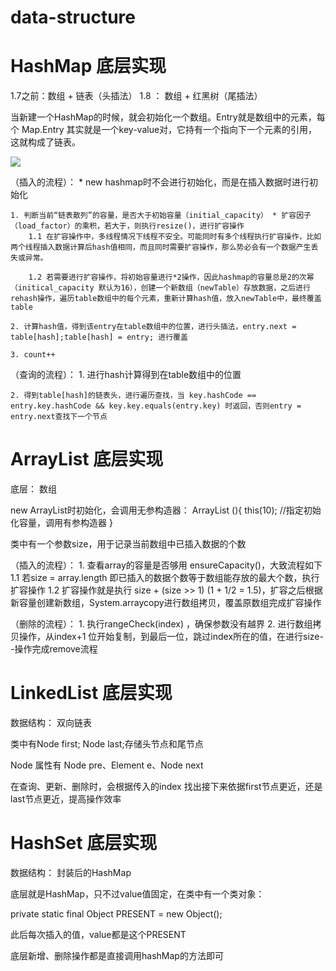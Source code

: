 # data-structure

# HashMap 底层实现 #

1.7之前：数组 + 链表（头插法）
1.8 ： 数组 + 红黑树（尾插法）

当新建一个HashMap的时候，就会初始化一个数组。Entry就是数组中的元素，每个 Map.Entry 其实就是一个key-value对，它持有一个指向下一个元素的引用，这就构成了链表。

![](https://img-blog.csdn.net/20131105152201453?watermark/2/text/aHR0cDovL2Jsb2cuY3Nkbi5uZXQvdmtpbmdfd2FuZw==/font/5a6L5L2T/fontsize/400/fill/I0JBQkFCMA==/dissolve/70/gravity/SouthEast)

（插入的流程）：
	* new hashmap时不会进行初始化，而是在插入数据时进行初始化
	
	1. 判断当前“链表散列”的容量，是否大于初始容量（initial_capacity） * 扩容因子（load_factor）的乘积，若大于，则执行resize()，进行扩容操作
		1.1 在扩容操作中，多线程情况下线程不安全。可能同时有多个线程执行扩容操作，比如两个线程插入数据计算后hash值相同，而且同时需要扩容操作，那么势必会有一个数据产生丢失或异常。

		1.2 若需要进行扩容操作，将初始容量进行*2操作，因此hashmap的容量总是2的次幂（initical_capacity 默认为16），创建一个新数组（newTable）存放数据，之后进行rehash操作，遍历table数组中的每个元素，重新计算hash值，放入newTable中，最终覆盖table

	2. 计算hash值，得到该entry在table数组中的位置，进行头插法，entry.next = table[hash];table[hash] = entry; 进行覆盖

	3. count++

（查询的流程）：
	1. 进行hash计算得到在table数组中的位置
	
	2. 得到table[hash]的链表头，进行遍历查找，当 key.hashCode == entry.key.hashCode && key.key.equals(entry.key) 时返回，否则entry = entry.next查找下一个节点 

# ArrayList 底层实现 #

底层： 数组

new ArrayList时初始化，会调用无参构造器： 
ArrayList (){
	this(10); //指定初始化容量，调用有参构造器
}

类中有一个参数size，用于记录当前数组中已插入数据的个数

（插入的流程）： 
	1. 查看array的容量是否够用 ensureCapacity()，大致流程如下
		1.1 若size = array.length 即已插入的数据个数等于数组能存放的最大个数，执行扩容操作
		1.2 扩容操作就是执行 size + (size >> 1)  (1 + 1/2 = 1.5)，扩容之后根据新容量创建新数组，System.arraycopy进行数组拷贝，覆盖原数组完成扩容操作
	
（删除的流程）：
	1. 执行rangeCheck(index) ，确保参数没有越界
	2. 进行数组拷贝操作，从index+1 位开始复制，到最后一位，跳过index所在的值，在进行size--操作完成remove流程

# LinkedList 底层实现 #

数据结构： 双向链表

类中有Node first; Node last;存储头节点和尾节点

Node 属性有 Node pre、Element e、Node next

在查询、更新、删除时，会根据传入的index 找出接下来依据first节点更近，还是last节点更近，提高操作效率 

# HashSet 底层实现 #

数据结构： 封装后的HashMap

底层就是HashMap，只不过value值固定，在类中有一个类对象：

private static final Object PRESENT = new Object();

此后每次插入的值，value都是这个PRESENT

底层新增、删除操作都是直接调用hashMap的方法即可